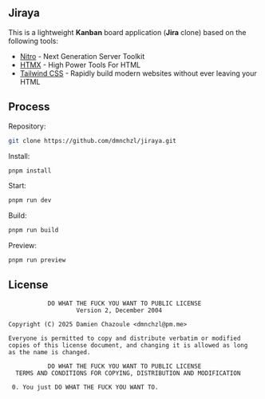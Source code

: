 ## Jiraya

This is a lightweight **Kanban** board application (**Jira** clone) based on the following tools:

- [Nitro](https://nitro.build) - Next Generation Server Toolkit
- [HTMX](https://htmx.org) - High Power Tools For HTML
- [Tailwind CSS](https://tailwindcss.com) - Rapidly build modern websites without ever leaving your HTML

## Process

Repository:

```bash
git clone https://github.com/dmnchzl/jiraya.git
```

Install:

```bash
pnpm install
```

Start:

```bash
pnpm run dev
```

Build:

```bash
pnpm run build
```

Preview:

```bash
pnpm run preview
```

## License

```
           DO WHAT THE FUCK YOU WANT TO PUBLIC LICENSE
                   Version 2, December 2004

Copyright (C) 2025 Damien Chazoule <dmnchzl@pm.me>

Everyone is permitted to copy and distribute verbatim or modified
copies of this license document, and changing it is allowed as long
as the name is changed.

           DO WHAT THE FUCK YOU WANT TO PUBLIC LICENSE
  TERMS AND CONDITIONS FOR COPYING, DISTRIBUTION AND MODIFICATION

 0. You just DO WHAT THE FUCK YOU WANT TO.
```
